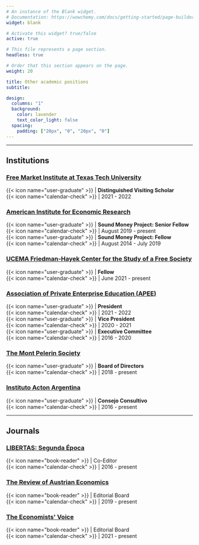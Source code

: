 ```yaml
---
# An instance of the Blank widget.
# Documentation: https://wowchemy.com/docs/getting-started/page-builder/
widget: blank

# Activate this widget? true/false
active: true

# This file represents a page section.
headless: true

# Order that this section appears on the page.
weight: 20

title: Other academic positions
subtitle:

design:
  columns: "1"
  background:
    color: lavender
    text_color_light: false
  spacing:
    padding: ["20px", "0", "20px", "0"]
---
```


---

## Institutions

### [Free Market Institute at Texas Tech University](https://www.depts.ttu.edu/freemarketinstitute/)

{{< icon name="user-graduate"      >}} | **Distinguished Visiting Scholar**  
{{< icon name="calendar-check"     >}} | 2021 - 2022

### [American Institute for Economic Research](https://www.aier.org)

{{< icon name="user-graduate"      >}} | **Sound Money Project: Senior Fellow**  
{{< icon name="calendar-check"     >}} | August 2019 - present  
{{< icon name="user-graduate"      >}} | **Sound Money Project: Fellow**  
{{< icon name="calendar-check"     >}} | August 2014 - July 2019

### [UCEMA Friedman-Hayek Center for the Study of a Free Society](https://ucema.edu.ar/friedman-hayek-center)

{{< icon name="user-graduate"      >}} | **Fellow**  
{{< icon name="calendar-check"     >}} | June 2021 - present

### [Association of Private Enterprise Education (APEE)](https://www.apee.org/)

{{< icon name="user-graduate"      >}} | **President**  
{{< icon name="calendar-check"     >}} | 2021 - 2022  
{{< icon name="user-graduate"      >}} | **Vice President**  
{{< icon name="calendar-check"     >}} | 2020 - 2021  
{{< icon name="user-graduate"      >}} | **Executive Committee**  
{{< icon name="calendar-check"     >}} | 2016 - 2020

### [The Mont Pelerin Society](https://www.montpelerin.org/)

{{< icon name="user-graduate"      >}} | **Board of Directors**  
{{< icon name="calendar-check"     >}} | 2018 - present

### [Instituto Acton Argentina](https://institutoacton.org/)

{{< icon name="user-graduate"      >}} | **Consejo Consultivo**  
{{< icon name="calendar-check"     >}} | 2016 - present

---

## Journals

### [**LIBERTAS: Segunda Época**](https://journallibertas.com/)

{{< icon name="book-reader"    >}} | Co-Editor  
{{< icon name="calendar-check" >}} | 2016 - present

### [**The Review of Austrian Economics**](https://www.springer.com/journal/11138)

{{< icon name="book-reader"    >}} | Editorial Board  
{{< icon name="calendar-check" >}} | 2019 - present

### [**The Economists' Voice**](https://www.degruyter.com/view/journals/ev/ev-overview.xml?language=en)

{{< icon name="book-reader"    >}} | Editorial Board  
{{< icon name="calendar-check" >}} | 2021 - present
